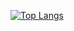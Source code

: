 [![Top Langs](https://github-readme-stats.vercel.app/api/top-langs/?username=Fiodos&layout=compact&langs_count=6&theme=radical)](https://github.com/anuraghazra/github-readme-stats)
